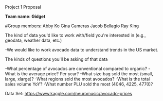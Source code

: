 Project 1 Proposal

**Team name: Gidget**

#Group members:
Abby Ko
Gina Cameras
Jacob Bellagio
Ray King


The kind of data you'd like to work with/field you're interested in (e.g., geodata, weather data, etc.)


 -We would like to work avocado data to understand trends in the US market.


The kinds of questions you'll be asking of that data


 -What percentage of avocados are conventional compared to organic?
 -What is the average price? Per year?
 -What size bag sold the most (small, large, xlarge)?
 -What regions sold the most avocados?
 -What is the total sales volume YoY?
 -What number PLU sold the most (4046, 4225, 4770)?


Data Set: https://www.kaggle.com/neuromusic/avocado-prices
